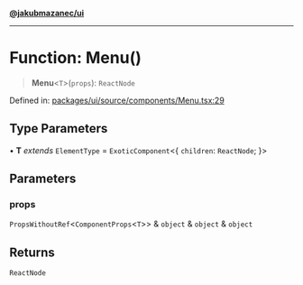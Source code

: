 [**@jakubmazanec/ui**](../README.md)

---

# Function: Menu()

> **Menu**\<`T`\>(`props`): `ReactNode`

Defined in:
[packages/ui/source/components/Menu.tsx:29](https://github.com/jakubmazanec/tools/blob/797379ce98752dc838b82c8398e04d90c58ce9e7/packages/ui/source/components/Menu.tsx#L29)

## Type Parameters

• **T** _extends_ `ElementType` = `ExoticComponent`\<\{ `children`: `ReactNode`; \}\>

## Parameters

### props

`PropsWithoutRef`\<`ComponentProps`\<`T`\>\> & `object` & `object` & `object`

## Returns

`ReactNode`
